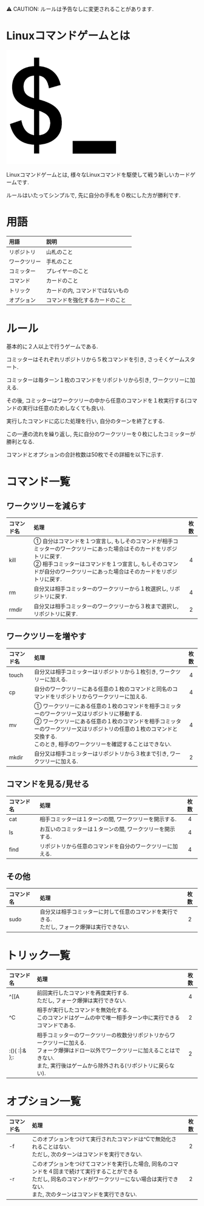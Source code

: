 :warning: CAUTION: ルールは予告なしに変更されることがあります.

# Linuxコマンドゲームとは
<img src="./logo.png" alt="Linuxコマンドゲーム" title="Linuxコマンドゲーム" width="300">

Linuxコマンドゲームとは, 様々なLinuxコマンドを駆使して戦う新しいカードゲームです.

ルールはいたってシンプルで, 先に自分の手札を０枚にした方が勝利です.

# 用語

|用語|説明|
|:--|:--|
|リポジトリ|山札のこと|
|ワークツリー|手札のこと|
|コミッター|プレイヤーのこと|
|コマンド|カードのこと|
|トリック|カードの内, コマンドではないもの|
|オプション|コマンドを強化するカードのこと|

# ルール
基本的に２人以上で行うゲームである.

コミッターはそれぞれリポジトリから５枚コマンドを引き, さっそくゲームスタート.

コミッターは毎ターン１枚のコマンドをリポジトリから引き, ワークツリーに加える.

その後, コミッターはワークツリーの中から任意のコマンドを１枚実行する(コマンドの実行は任意のためしなくても良い).

実行したコマンドに応じた処理を行い, 自分のターンを終了とする.

この一連の流れを繰り返し, 先に自分のワークツリーを０枚にしたコミッターが勝利となる.

コマンドとオプションの合計枚数は50枚でその詳細を以下に示す.

# コマンド一覧

## ワークツリーを減らす

|コマンド名|処理|枚数|
|:--|:--|:-:|
|kill|① 自分はコマンドを１つ宣言し, もしそのコマンドが相手コミッターのワークツリーにあった場合はそのカードをリポジトリに戻す.<br>② 相手コミッターはコマンドを１つ宣言し, もしそのコマンドが自分のワークツリーにあった場合はそのカードをリポジトリに戻す.|4|
|rm|自分又は相手コミッターのワークツリーから１枚選択し, リポジトリに戻す.|4|
|rmdir|自分又は相手コミッターのワークツリーから３枚まで選択し, リポジトリに戻す.|2|

## ワークツリーを増やす

|コマンド名|処理|枚数|
|:--|:--|:-:|
|touch|自分又は相手コミッターはリポジトリから１枚引き, ワークツリーに加える.|4|
|cp|自分のワークツリーにある任意の１枚のコマンドと同名のコマンドをリポジトリからワークツリーに加える.|4|
|mv|① ワークツリーにある任意の１枚のコマンドを相手コミッターのワークツリー又はリポジトリに移動する.<br>② ワークツリーにある任意の１枚のコマンドを相手コミッターのワークツリー又はリポジトリの任意の１枚のコマンドと交換する.<br>このとき, 相手のワークツリーを確認することはできない.|4|
|mkdir|自分又は相手コミッターはリポジトリから３枚まで引き, ワークツリーに加える.|2|

## コマンドを見る/見せる

|コマンド名|処理|枚数|
|:--|:--|:-:|
|cat|相手コミッターは１ターンの間, ワークツリーを開示する.|4|
|ls|お互いのコミッターは１ターンの間, ワークツリーを開示する.|4|
|find|リポジトリから任意のコマンドを自分のワークツリーに加える.|4|

## その他

|コマンド名|処理|枚数|
|:--|:--|:-:|
|sudo|自分又は相手コミッターに対して任意のコマンドを実行できる.<br>ただし, フォーク爆弾は実行できない.|2|

# トリック一覧

|コマンド名|処理|枚数|
|:--|:--|:-:|
|^[[A|前回実行したコマンドを再度実行する.<br>ただし, フォーク爆弾は実行できない.|4|
|^C|相手が実行したコマンドを無効化する.<br>このコマンドはゲームの中で唯一相手ターン中に実行できるコマンドである.|2|
|:(){ :\|:& };:|相手コミッターのワークツリーの枚数分リポジトリからワークツリーに加える.<br>フォーク爆弾はドロー以外でワークツリーに加えることはできない.<br>また, 実行後はゲームから除外される(リポジトリに戻らない).|2|

# オプション一覧

|コマンド名|処理|枚数|
|:--|:--|:-:|
|-f|このオプションをつけて実行されたコマンドは^Cで無効化されることはない.<br>ただし, 次のターンはコマンドを実行できない.|2|
|-r|このオプションをつけてコマンドを実行した場合, 同名のコマンドを４回まで続けて実行することができる<br>ただし, 同名のコマンドがワークツリーにない場合は実行できない.<br>また, 次のターンはコマンドを実行できない.|2|
